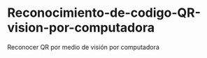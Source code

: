 # Reconocimiento-de-codigo-QR-vision-por-computadora
Reconocer QR por medio de visión por computadora
